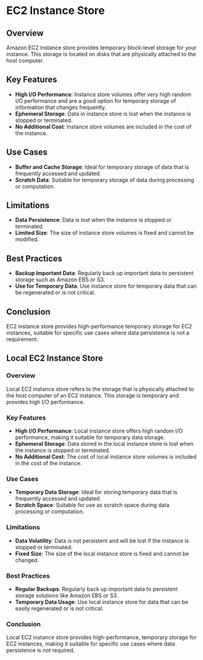 # EC2 Instance Store

## Overview
Amazon EC2 instance store provides temporary block-level storage for your instance. This storage is located on disks that are physically attached to the host computer.

## Key Features
- **High I/O Performance**: Instance store volumes offer very high random I/O performance and are a good option for temporary storage of information that changes frequently.
- **Ephemeral Storage**: Data in instance store is lost when the instance is stopped or terminated.
- **No Additional Cost**: Instance store volumes are included in the cost of the instance.

## Use Cases
- **Buffer and Cache Storage**: Ideal for temporary storage of data that is frequently accessed and updated.
- **Scratch Data**: Suitable for temporary storage of data during processing or computation.

## Limitations
- **Data Persistence**: Data is lost when the instance is stopped or terminated.
- **Limited Size**: The size of instance store volumes is fixed and cannot be modified.

## Best Practices
- **Backup Important Data**: Regularly back up important data to persistent storage such as Amazon EBS or S3.
- **Use for Temporary Data**: Use instance store for temporary data that can be regenerated or is not critical.

## Conclusion
EC2 instance store provides high-performance temporary storage for EC2 instances, suitable for specific use cases where data persistence is not a requirement.


## Local EC2 Instance Store

### Overview
Local EC2 instance store refers to the storage that is physically attached to the host computer of an EC2 instance. This storage is temporary and provides high I/O performance.

### Key Features
- **High I/O Performance**: Local instance store offers high random I/O performance, making it suitable for temporary data storage.
- **Ephemeral Storage**: Data stored in the local instance store is lost when the instance is stopped or terminated.
- **No Additional Cost**: The cost of local instance store volumes is included in the cost of the instance.

### Use Cases
- **Temporary Data Storage**: Ideal for storing temporary data that is frequently accessed and updated.
- **Scratch Space**: Suitable for use as scratch space during data processing or computation.

### Limitations
- **Data Volatility**: Data is not persistent and will be lost if the instance is stopped or terminated.
- **Fixed Size**: The size of the local instance store is fixed and cannot be changed.

### Best Practices
- **Regular Backups**: Regularly back up important data to persistent storage solutions like Amazon EBS or S3.
- **Temporary Data Usage**: Use local instance store for data that can be easily regenerated or is not critical.

### Conclusion
Local EC2 instance store provides high-performance, temporary storage for EC2 instances, making it suitable for specific use cases where data persistence is not required.